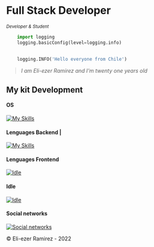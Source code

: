 
# Full Stack Developer 
<sub> *Developer & Student* </sub>

```python
    import logging
    logging.basicConfig(level=logging.info)
    
    
    logging.INFO('Hello everyone from Chile')
```

> <i>I am Eli-ezer Ramirez and I'm twenty one years old 
</i>


## My kit Development
#### OS  
[![My Skills](https://skillicons.dev/icons?i=linux)](https://skillicons.dev) 

#### Lenguages Backend | 
[![My Skills](https://skillicons.dev/icons?i=python,django,flask,java)](https://skillicons.dev)

#### Lenguages Frontend
[![Idle](https://skillicons.dev/icons?i=html,css,js,bootstrap,angular)](https://skillicons.dev)

#### Idle
[![Idle](https://skillicons.dev/icons?i=vscode,vim)](https://skillicons.dev)

#### Social networks
[![Social networks](https://skillicons.dev/icons?i=instagram,twitter,linkedin)](https://skillicons.dev)


©️ Eli-ezer Ramirez - 2022
